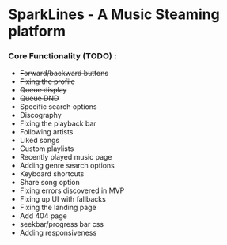 # SparkLines - A Music Steaming platform

### Core Functionality (TODO) :

- ~~Forward/backward buttons~~
- ~~Fixing the profile~~
- ~~Queue display~~
- ~~Queue DND~~
- ~~Specific search options~~
- Discography
- Fixing the playback bar
- Following artists
- Liked songs
- Custom playlists
- Recently played music page
- Adding genre search options
- Keyboard shortcuts
- Share song option
- Fixing errors discovered in MVP
- Fixing up UI with fallbacks
- Fixing the landing page
- Add 404 page
- seekbar/progress bar css
- Adding responsiveness
